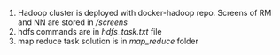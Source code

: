 1. Hadoop cluster is deployed with docker-hadoop repo. Screens of RM and NN are stored in */screens*
2. hdfs commands are in *hdfs_task.txt* file
3. map reduce task solution is in *map_reduce* folder

